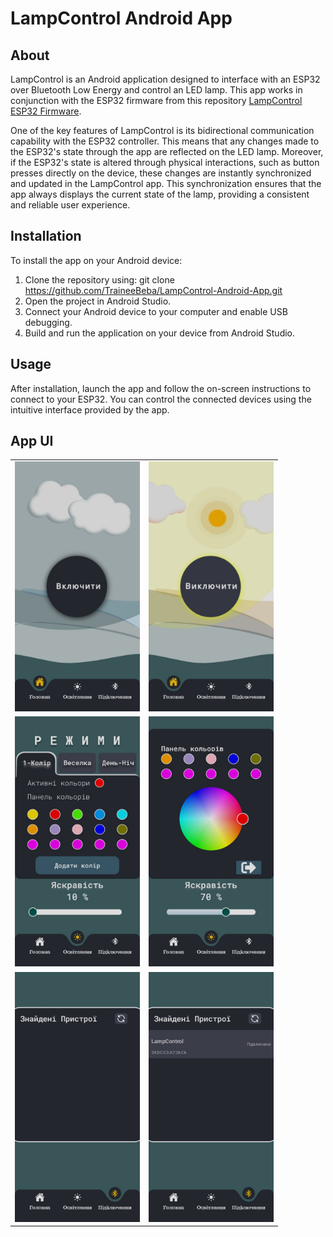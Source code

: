 # LampControl Android App

## About

LampControl is an Android application designed to interface with an ESP32 over Bluetooth Low Energy and control an LED lamp. This app works in conjunction with the ESP32 firmware from this repository [LampControl ESP32 Firmware](https://github.com/TraineeBeba/LampControl-ESP32-Firmware).

One of the key features of LampControl is its bidirectional communication capability with the ESP32 controller. This means that any changes made to the ESP32's state through the app are reflected on the LED lamp. Moreover, if the ESP32's state is altered through physical interactions, such as button presses directly on the device, these changes are instantly synchronized and updated in the LampControl app. This synchronization ensures that the app always displays the current state of the lamp, providing a consistent and reliable user experience.


## Installation

To install the app on your Android device:

1. Clone the repository using:
git clone https://github.com/TraineeBeba/LampControl-Android-App.git
2. Open the project in Android Studio.
3. Connect your Android device to your computer and enable USB debugging.
4. Build and run the application on your device from Android Studio.

## Usage

After installation, launch the app and follow the on-screen instructions to connect to your ESP32. You can control the connected devices using the intuitive interface provided by the app.

## App UI

<table>
  <tr>
    <td><img src="img/main_off.jpg" alt="Demo Image 1" width="200"/></td>
    <td><img src="img/main_on.jpg" alt="Demo Image 2" width="200"/></td>
  </tr>
  <tr>
    <td><img src="img/modes.jpg" alt="Demo Image 3" width="200"/></td>
    <td><img src="img/color_picker.jpg" alt="Demo Image 4" width="200"/></td>
  </tr>
  <tr>
    <td><img src="img/connection1.jpg" alt="Demo Image 5" width="200"/></td>
    <td><img src="img/connection2.jpg" alt="Demo Image 6" width="200"/></td>
  </tr>
</table>


